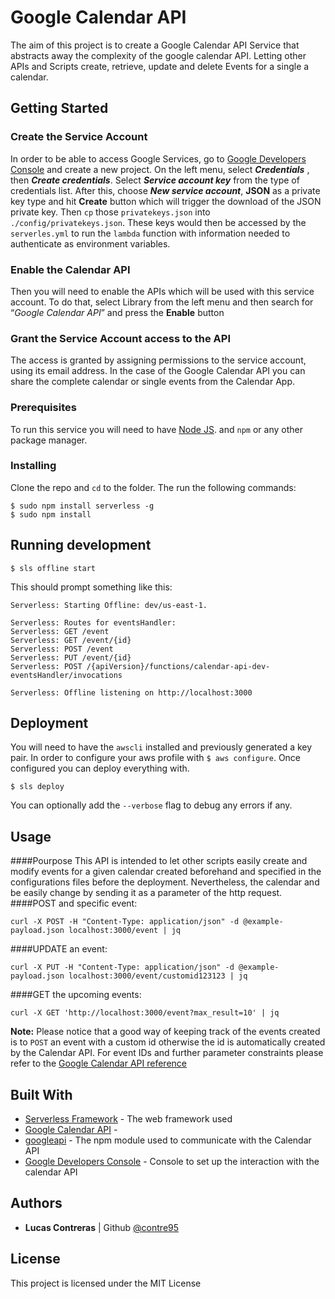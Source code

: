 # Google Calendar API 

The aim of this project is to create a Google Calendar API Service that abstracts away the complexity of the google calendar API. Letting other APIs and Scripts create, retrieve, update and delete Events for a single a calendar.


## Getting Started

### Create the Service Account
In order to be able to access Google Services, go to [Google Developers Console](https://console.developers.google.com/) and create a new project.
On the left menu, select ***Credentials*** , then ***Create credentials***. Select ***Service account key*** from the type of credentials list. After this, choose ***New service account***, **JSON** as a private key type and hit **Create** button which will trigger the download of the JSON private key.
Then `cp` those `privatekeys.json` into `./config/privatekeys.json`. These keys would then be accessed by the `serverles.yml` to run the `lambda` function with information needed to authenticate as environment variables.
### Enable the Calendar API 
Then you will need to enable the APIs which will be used with this service account. To do that, select Library from the left menu and then search for “*Google Calendar API*” and press the **Enable** button
### Grant the Service Account access to the API
The access is granted by assigning permissions to the service account, using its email address. In the case of the Google Calendar API you can share the complete calendar or single events from the Calendar App.

### Prerequisites
To run this service you will need to have [Node JS](https://nodejs.org/en/). and `npm` or any other package manager.

### Installing
Clone the repo and `cd` to the folder. The run the following commands:
```
$ sudo npm install serverless -g
$ sudo npm install
```



## Running development
```
$ sls offline start
```
This should prompt something like this:
``` 
Serverless: Starting Offline: dev/us-east-1.

Serverless: Routes for eventsHandler:
Serverless: GET /event
Serverless: GET /event/{id}
Serverless: POST /event
Serverless: PUT /event/{id}
Serverless: POST /{apiVersion}/functions/calendar-api-dev-eventsHandler/invocations

Serverless: Offline listening on http://localhost:3000
```

## Deployment
You will need to have the `awscli` installed and previously generated a key pair. In order to configure your aws profile with `$ aws configure`.
Once configured you can deploy everything with.
```
$ sls deploy 
```
You can optionally add the `--verbose` flag to debug any errors if any.
## Usage
####Pourpose 
This API is intended to let other scripts easily create and modify events for a given calendar created beforehand and specified in the configurations files before the deployment.
Nevertheless, the calendar and be easily change by sending it as a parameter of the http request.
####POST and specific event:
```
curl -X POST -H "Content-Type: application/json" -d @example-payload.json localhost:3000/event | jq
``` 
####UPDATE an event:
```
curl -X PUT -H "Content-Type: application/json" -d @example-payload.json localhost:3000/event/customid123123 | jq
```
####GET the upcoming events:
```
curl -X GET 'http://localhost:3000/event?max_result=10' | jq
```
**Note:** Please notice that a good way of keeping track of the events created is to `POST` an event with a custom id otherwise the id is automatically created by the Calendar API.
For event IDs and further parameter constraints please refer to the [Google Calendar API reference](https://developers.google.com/calendar/v3/reference/events/insert)

## Built With
* [Serverless Framework](https://serverless.com/) - The web framework used
* [Google Calendar API](https://developers.google.com/calendar/) - 
* [googleapi](https://www.npmjs.com/package/googleapis) - The npm module used to communicate with the Calendar API
* [Google Developers Console](https://console.developers.google.com/) - Console to set up the interaction with the calendar API


## Authors

* **Lucas Contreras**  | Github [@contre95](https://github.com/contre95)

## License

This project is licensed under the MIT License 

